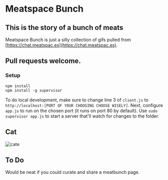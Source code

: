# Meatspace Bunch

## This is the story of a bunch of meats

Meatspace Bunch is just a silly collection of gifs pulled from [https://chat.meatspac.es](https://chat.meatspac.es).

## Pull requests welcome.

### Setup

```
npm install
npm install -g supervisor
```

To do local development, make sure to change line 3 of `client.js` to `http://localhost:[PORT OF YOUR CHOOSING CHOOSE WISELY]`. Next, configure `app.js` to run on the chosen port (it runs on port 80 by default). Use `sudo supervisor app.js` to start a server that'll watch for changes to the folder.

## Cat

![cate](https://dl.dropboxusercontent.com/u/37968874/gifs/meatspace-mols-double-take.gif)

## To Do

Would be neat if you could curate and share a meatbunch page.
